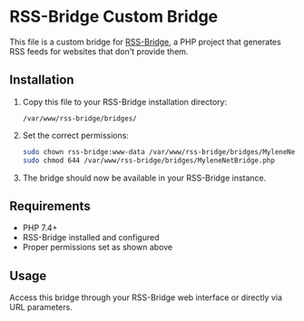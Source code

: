 # RSS-Bridge Custom Bridge

This file is a custom bridge for [RSS-Bridge](https://github.com/RSS-Bridge/rss-bridge), a PHP project that generates RSS feeds for websites that don't provide them.

## Installation

1. Copy this file to your RSS-Bridge installation directory:
   ```
   /var/www/rss-bridge/bridges/
   ```
2. Set the correct permissions:
   ```bash
   sudo chown rss-bridge:www-data /var/www/rss-bridge/bridges/MyleneNetBridge.php
   sudo chmod 644 /var/www/rss-bridge/bridges/MyleneNetBridge.php
   ```
3. The bridge should now be available in your RSS-Bridge instance.

## Requirements
- PHP 7.4+
- RSS-Bridge installed and configured
- Proper permissions set as shown above

## Usage
Access this bridge through your RSS-Bridge web interface or directly via URL parameters.
